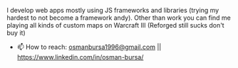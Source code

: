 <!---
osman-bursa/osman-bursa is a ✨ special ✨ repository because its `README.md` (this file) appears on your GitHub profile.
You can click the Preview link to take a look at your changes.
--->

I develop web apps mostly using JS frameworks and libraries (trying my hardest to not become a framework andy). Other than work you can find me playing all kinds of custom maps on Warcraft III (Reforged still sucks don't buy it)

- 📫 How to reach: osmanbursa1996@gmail.com || https://www.linkedin.com/in/osman-bursa/
